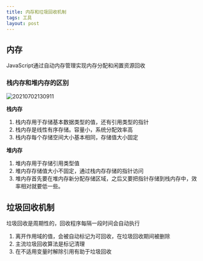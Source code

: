 ```yaml
---
title: 内存和垃圾回收机制
tags: 工具
layout: post
---
```



## 内存

JavaScript通过自动内存管理实现内存分配和闲置资源回收
### 栈内存和堆内存的区别

![20210702130911](https://cdn.jsdelivr.net/gh/moxiaodegu/ImageHosting/imagesBlogs/20210702130911.png)

**栈内存**

1. 栈内存用于存储基本数据类型的值，还有引用类型的指针
2. 栈内存是线性有序存储。容量小，系统分配效率高
3. 栈内存每个存储空间大小基本相同，存储值大小固定

**堆内存**

1. 堆内存用于存储引用类型值
2. 堆内存存储值大小不固定，通过栈内存存储的指针访问
3. 堆内存首先要在堆内存新分配存储区域，之后又要把指针存储到栈内存中，效率相对就要低一些。

## 垃圾回收机制

垃圾回收是周期性的，回收程序每隔一段时间会自动执行

1. 离开作用域的值，会被自动标记为可回收，在垃圾回收期间被删除
2. 主流垃圾回收算法是标记清理
3. 在不适用变量时解除引用有助于垃圾回收
